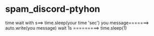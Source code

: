 # spam_discord-ptyhon



time wait with s==> time.sleep(your time 'sec')
you message=======> auto.write(you message)
wait  1s =========> time.sleep(1)
